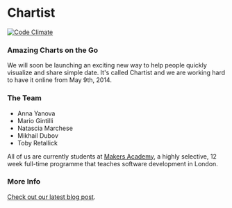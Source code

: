# Chartist

[![Code Climate](https://codeclimate.com/github/chartist/chartist.png)](https://codeclimate.com/github/chartist/chartist)

### Amazing Charts on the Go
We will soon be launching an exciting new way to help people quickly visualize and share simple date. It's called Chartist
and we are working hard to have it online from May 9th, 2014.

### The Team
- Anna Yanova
- Mario Gintilli
- Natascia Marchese
- Mikhail Dubov
- Toby Retallick

All of us are currently students at [Makers Academy](http://www.makersacademy.com), a highly selective,
 12 week full-time programme that teaches software development in London.

### More Info
[Check out our latest blog post](http://digitalmaker.ghost.io/2014/04/27/the-final-push/).
